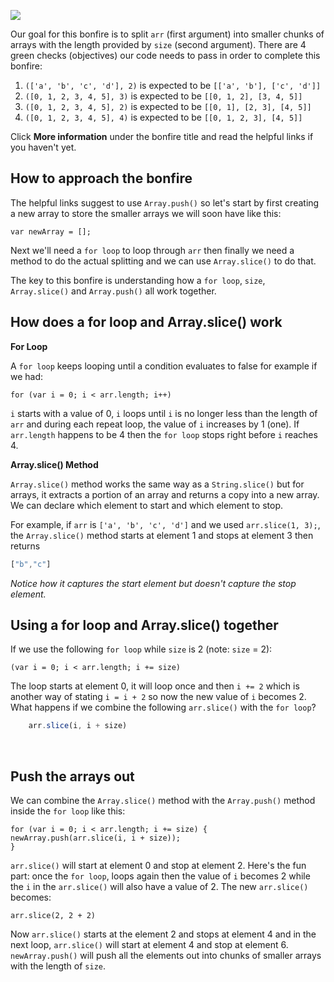![](http://i.imgur.com/CuXtGin.jpg)

Our goal for this bonfire is to split `arr` (first argument) into smaller chunks of arrays with the length provided by `size` (second argument). There are 4 green checks (objectives) our code needs to pass in order to complete this bonfire:

1. `(['a', 'b', 'c', 'd'], 2)` is expected to be `[['a', 'b'], ['c', 'd']]`
2. `([0, 1, 2, 3, 4, 5], 3)` is expected to be `[[0, 1, 2], [3, 4, 5]]`
3. `([0, 1, 2, 3, 4, 5], 2)` is expected to be `[[0, 1], [2, 3], [4, 5]]`
4. `([0, 1, 2, 3, 4, 5], 4)` is expected to be `[[0, 1, 2, 3], [4, 5]]`

Click **More information** under the bonfire title and read the helpful links if you haven't yet. 
&nbsp;

## How to approach the bonfire

The helpful links suggest to use `Array.push()` so let's start by first creating a new array to store the smaller arrays we will soon have like this: 

    var newArray = [];

Next we'll need a `for loop` to loop through `arr` then finally we need a method to do the actual splitting and we can use `Array.slice()` to do that. 

The key to this bonfire is understanding how a `for loop`, `size`, `Array.slice()` and `Array.push()` all work together.
&nbsp;

## How does a for loop and Array.slice() work

**For Loop**

A `for loop` keeps looping until a condition evaluates to false for example if we had: 

    for (var i = 0; i < arr.length; i++) 

`i` starts with a value of 0, `i` loops until `i` is no longer less than the length of `arr` and during each repeat loop, the value of `i` increases by 1 (one). If `arr.length` happens to be 4 then the `for loop` stops right before `i` reaches 4.
&nbsp;

**Array.slice() Method**

`Array.slice()` method works the same way as a `String.slice()` but for arrays, it extracts a portion of an array and returns a copy into a new array. We can declare which element to start and which element to stop. 

For example, if `arr` is `['a', 'b', 'c', 'd']` and we used `arr.slice(1, 3);`, the `Array.slice()` method starts at element 1 and stops at element 3 then returns 
```js
["b","c"]
``` 
_Notice how it captures the start element but doesn't capture the stop element._
&nbsp;

## Using a for loop and Array.slice() together

If we use the following `for loop` while `size` is 2 (note: `size` = 2):

    (var i = 0; i < arr.length; i += size)

The loop starts at element 0, it will loop once and then `i += 2` which is another way of stating `i = i + 2` so now the new value of `i` becomes 2. What happens if we combine the following `arr.slice()` with the `for loop`?
```js
    arr.slice(i, i + size)
```
&nbsp;

## Push the arrays out 

We can combine the `Array.slice()` method with the `Array.push()` method inside the `for loop` like this:

    for (var i = 0; i < arr.length; i += size) {
    newArray.push(arr.slice(i, i + size)); 
    }

`arr.slice()` will start at element 0 and stop at element 2. Here's the fun part: once the `for loop`, loops again then the value of `i` becomes 2 while the `i` in the `arr.slice()` will also have a value of 2. The new `arr.slice()` becomes:

    arr.slice(2, 2 + 2)

Now `arr.slice()` starts at the element 2 and stops at element 4 and in the next loop, `arr.slice()` will start at element 4 and stop at element 6. `newArray.push()` will push all the elements out into chunks of smaller arrays with the length of `size`.
&nbsp;